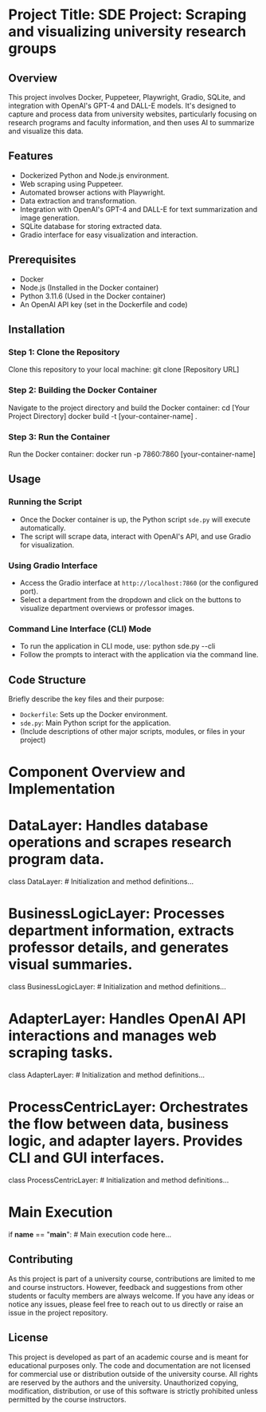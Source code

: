 # Project Title: SDE Project: Scraping and visualizing university research groups

## Overview
This project involves Docker, Puppeteer, Playwright, Gradio, SQLite, and integration with OpenAI's GPT-4 and DALL-E models. It's designed to capture and process data from university websites, particularly focusing on research programs and faculty information, and then uses AI to summarize and visualize this data.

## Features
- Dockerized Python and Node.js environment.
- Web scraping using Puppeteer.
- Automated browser actions with Playwright.
- Data extraction and transformation.
- Integration with OpenAI's GPT-4 and DALL-E for text summarization and image generation.
- SQLite database for storing extracted data.
- Gradio interface for easy visualization and interaction.

## Prerequisites
- Docker
- Node.js (Installed in the Docker container)
- Python 3.11.6 (Used in the Docker container)
- An OpenAI API key (set in the Dockerfile and code)

## Installation

### Step 1: Clone the Repository
Clone this repository to your local machine:
git clone [Repository URL]

### Step 2: Building the Docker Container
Navigate to the project directory and build the Docker container:
cd [Your Project Directory]
docker build -t [your-container-name] .

### Step 3: Run the Container
Run the Docker container:
docker run -p 7860:7860 [your-container-name]

## Usage

### Running the Script
- Once the Docker container is up, the Python script `sde.py` will execute automatically.
- The script will scrape data, interact with OpenAI's API, and use Gradio for visualization.

### Using Gradio Interface
- Access the Gradio interface at `http://localhost:7860` (or the configured port).
- Select a department from the dropdown and click on the buttons to visualize department overviews or professor images.

### Command Line Interface (CLI) Mode
- To run the application in CLI mode, use:
python sde.py --cli
- Follow the prompts to interact with the application via the command line.

## Code Structure
Briefly describe the key files and their purpose:
- `Dockerfile`: Sets up the Docker environment.
- `sde.py`: Main Python script for the application.
- (Include descriptions of other major scripts, modules, or files in your project)

# Component Overview and Implementation

# DataLayer: Handles database operations and scrapes research program data.
class DataLayer:
    # Initialization and method definitions...

# BusinessLogicLayer: Processes department information, extracts professor details, and generates visual summaries.
class BusinessLogicLayer:
    # Initialization and method definitions...

# AdapterLayer: Handles OpenAI API interactions and manages web scraping tasks.
class AdapterLayer:
    # Initialization and method definitions...

# ProcessCentricLayer: Orchestrates the flow between data, business logic, and adapter layers. Provides CLI and GUI interfaces.
class ProcessCentricLayer:
    # Initialization and method definitions...

# Main Execution
if __name__ == "__main__":
    # Main execution code here...

## Contributing
As this project is part of a university course, contributions are limited to me and course instructors. However, feedback and suggestions from other students or faculty members are always welcome. If you have any ideas or notice any issues, please feel free to reach out to us directly or raise an issue in the project repository.

## License
This project is developed as part of an academic course and is meant for educational purposes only. The code and documentation are not licensed for commercial use or distribution outside of the university course. All rights are reserved by the authors and the university. Unauthorized copying, modification, distribution, or use of this software is strictly prohibited unless permitted by the course instructors.



